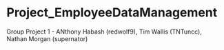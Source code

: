 # Project_EmployeeDataManagement
Group Project 1 - ANthony Habash (redwolf9), Tim Wallis (TNTuncc), Nathan Morgan (supernator)

